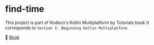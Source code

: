 # find-time

This project is part of Kodeco's Kotlin Multiplatform by Tutorials book
It corresponds to `Section I: Beginning Kotlin Multiplatform`

🔗 [Book](https://www.kodeco.com/books/kotlin-multiplatform-by-tutorials)

